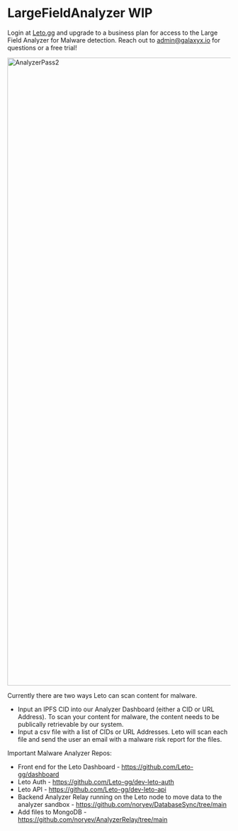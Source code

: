 # LargeFieldAnalyzer WIP


Login at [Leto.gg](https://leto.gg) and upgrade to a business plan for access to the Large Field Analyzer for Malware detection. Reach out to admin@galaxyx.io for questions or a free trial!

<img width="1418" alt="AnalyzerPass2" src="https://github.com/galaxyxtwo/LargeFieldAnalyzerFork/assets/90220293/c03aaf23-4863-467a-a076-aeb99a804c22">

Currently there are two ways Leto can scan content for malware. 
- Input an IPFS CID into our Analyzer Dashboard (either a CID or URL Address). To scan your content for malware, the content needs to be publically retrievable by our system.
- Input a csv file with a list of CIDs or URL Addresses. Leto will scan each file and send the user an email with a malware risk report for the files.

Important Malware Analyzer Repos:
- Front end for the Leto Dashboard - https://github.com/Leto-gg/dashboard
- Leto Auth - https://github.com/Leto-gg/dev-leto-auth
- Leto API - https://github.com/Leto-gg/dev-leto-api
- Backend Analyzer Relay running on the Leto node to move data to the analyzer sandbox - https://github.com/noryev/DatabaseSync/tree/main
- Add files to MongoDB - https://github.com/noryev/AnalyzerRelay/tree/main
